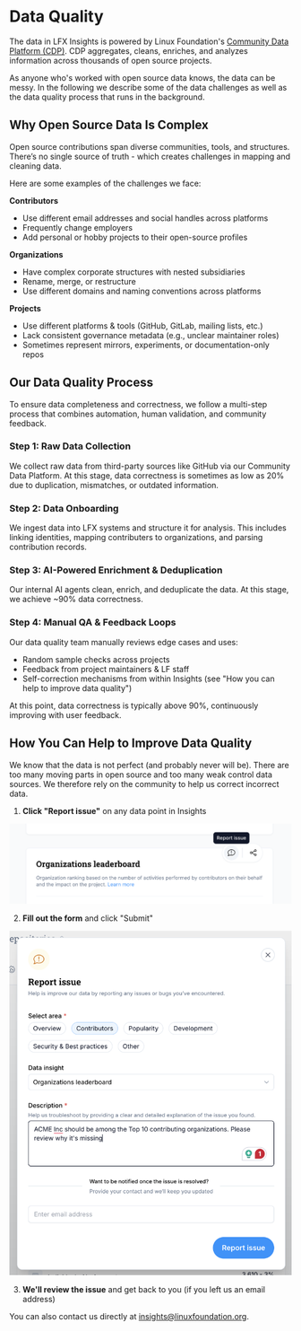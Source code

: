 # Data Quality
The data in LFX Insights is powered by Linux Foundation's [Community Data Platform (CDP)](https://github.com/CrowdDotDev/crowd.dev). CDP aggregates, cleans, enriches, and analyzes information across thousands of open source projects. 

As anyone who's worked with open source data knows, the data can be messy. In the following we describe some of the data challenges as well as the data quality process that runs in the background.

## Why Open Source Data Is Complex
Open source contributions span diverse communities, tools, and structures. There’s no single source of truth - which creates challenges in mapping and cleaning data.

Here are some examples of the challenges we face:

**Contributors**
- Use different email addresses and social handles across platforms
- Frequently change employers
- Add personal or hobby projects to their open-source profiles

**Organizations**
- Have complex corporate structures with nested subsidiaries
- Rename, merge, or restructure
- Use different domains and naming conventions across platforms

**Projects**
- Use different platforms & tools (GitHub, GitLab, mailing lists, etc.)
- Lack consistent governance metadata (e.g., unclear maintainer roles)
- Sometimes represent mirrors, experiments, or documentation-only repos

## Our Data Quality Process
To ensure data completeness and correctness, we follow a multi-step process that combines automation, human validation, and community feedback.

### Step 1: Raw Data Collection
We collect raw data from third-party sources like GitHub via our Community Data Platform. At this stage, data correctness is sometimes as low as 20% due to duplication, mismatches, or outdated information.

### Step 2: Data Onboarding
We ingest data into LFX systems and structure it for analysis. This includes linking identities, mapping contributers to organizations, and parsing contribution records.

### Step 3: AI-Powered Enrichment & Deduplication
Our internal AI agents clean, enrich, and deduplicate the data. At this stage, we achieve ~90% data correctness.

### Step 4: Manual QA & Feedback Loops
Our data quality team manually reviews edge cases and uses:

- Random sample checks across projects
- Feedback from project maintainers & LF staff
- Self-correction mechanisms from within Insights (see "How you can help to improve data quality")

At this point, data correctness is typically above 90%, continuously improving with user feedback.

## How You Can Help to Improve Data Quality
We know that the data is not perfect (and probably never will be). There are too many moving parts in open source and too many weak control data sources. We therefore rely on the community to help us correct incorrect data. 

1. **Click "Report issue"** on any data point in Insights

![Report Data Issue](./images/report-data-issue.png)

2. **Fill out the form** and click "Submit"

![Report Data Issue Form](./images/report-data-issue-form.png)

3. **We'll review the issue** and get back to you (if you left us an email address)

You can also contact us directly at [insights@linuxfoundation.org](mailto:insights@linuxfoundation.org).